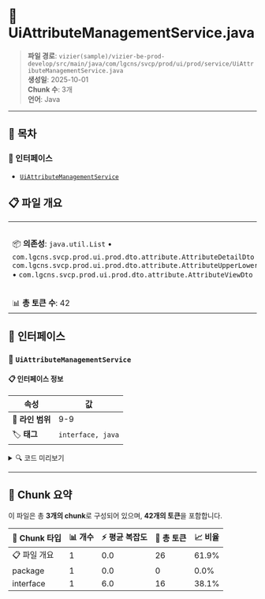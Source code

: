 # 📄 UiAttributeManagementService.java

> **파일 경로**: `vizier(sample)/vizier-be-prod-develop/src/main/java/com/lgcns/svcp/prod/ui/prod/service/UiAttributeManagementService.java`  
> **생성일**: 2025-10-01  
> **Chunk 수**: 3개  
> **언어**: Java
---

## 📑 목차

### 🔌 인터페이스
- [`UiAttributeManagementService`](#interface-uiattributemanagementservice)


## 📋 파일 개요

| | |
|--|--|
| 📦 **의존성**: `java.util.List` • `com.lgcns.svcp.prod.ui.prod.dto.attribute.AttributeDetailDto` • `com.lgcns.svcp.prod.ui.prod.dto.attribute.AttributeUpperLowerItemsDto` • `com.lgcns.svcp.prod.ui.prod.dto.attribute.AttributeViewDto` | ⚡ **총 복잡도**: 6 |
| 📊 **총 토큰 수**: 42 |  |




## 🔌 인터페이스

### <a id="interface-uiattributemanagementservice"></a>🔌 `UiAttributeManagementService`


#### 📋 인터페이스 정보

| 속성 | 값 |
|------|----|
| 📍 **라인 범위** | 9-9 |
| 🏷️ **태그** | `interface, java` |
<details>
<summary>🔍 코드 미리보기</summary>

```java
public interface UiAttributeManagementService {
	List<AttributeViewDto> getData();
	AttributeDetailDto getDetail(String itemCode);
	AttributeUpperLowerItemsDto getUpperOrLowerItems(String largeItem);
	void save(AttributeDetailDto request);
}...
```

**Chunk 정보**
- 🆔 **ID**: `e6d339d24102`
- 📊 **토큰**: 16

</details>

---




## 🧩 Chunk 요약

이 파일은 총 **3개의 chunk**로 구성되어 있으며, **42개의 토큰**을 포함합니다.

| 🧩 Chunk 타입 | 📊 개수 | ⚡ 평균 복잡도 | 📝 총 토큰 | 📈 비율 |
|---------------|--------|-------------|----------|--------|
| 📋 파일 개요 | 1 | 0.0 | 26 | 61.9% |
| package | 1 | 0.0 | 0 | 0.0% |
| interface | 1 | 6.0 | 16 | 38.1% |

